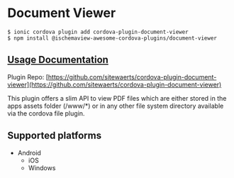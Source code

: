 # Document Viewer

```text
$ ionic cordova plugin add cordova-plugin-document-viewer
$ npm install @ischemaview-awesome-cordova-plugins/document-viewer
```

## [Usage Documentation](https://danielsogl.gitbook.io/awesome-cordova-plugins/plugins/document-viewer/)

Plugin Repo: [https://github.com/sitewaerts/cordova-plugin-document-viewer](https://github.com/sitewaerts/cordova-plugin-document-viewer)

This plugin offers a slim API to view PDF files which are either stored in the apps assets folder \(/www/\*\) or in any other file system directory available via the cordova file plugin.

## Supported platforms

* Android
  * iOS
  * Windows


